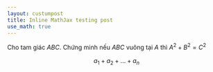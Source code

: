 ```yaml
---
layout: custumpost
title: Inline MathJax testing post
use_math: true
---
```


Cho tam giác $ABC$. Chứng minh nếu $ABC$ vuông tại $A$ thì $A^2+B^2=C^2$

$$
a_1+a_2+...+a_n
$$
